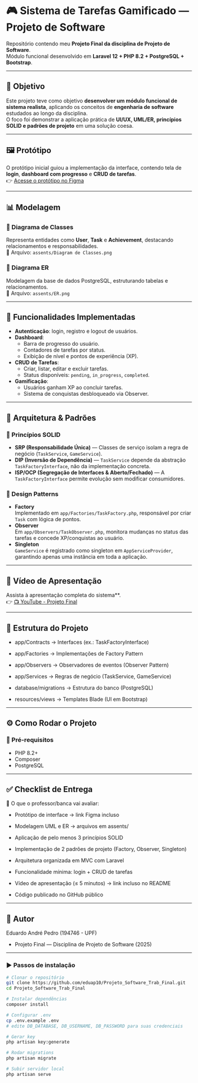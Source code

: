 # 🎮 Sistema de Tarefas Gamificado — Projeto de Software

Repositório contendo meu **Projeto Final da disciplina de Projeto de Software**.  
Módulo funcional desenvolvido em **Laravel 12 + PHP 8.2 + PostgreSQL + Bootstrap**.

---

## 🚀 Objetivo
Este projeto teve como objetivo **desenvolver um módulo funcional de sistema realista**, aplicando os conceitos de **engenharia de software** estudados ao longo da disciplina.  
O foco foi demonstrar a aplicação prática de **UI/UX, UML/ER, princípios SOLID e padrões de projeto** em uma solução coesa.

---

## 🖼️ Protótipo
O protótipo inicial guiou a implementação da interface, contendo tela de **login**, **dashboard com progresso** e **CRUD de tarefas**.  
👉 [Acesse o protótipo no Figma](https://www.figma.com/proto/d66aYwAsxwUVJz3cLbCFut/Smart-Home-App--Community-?node-id=134-8&p=f&t=5ru7EXsgqixZ405l-1&scaling=min-zoom&content-scaling=fixed&page-id=0%3A1&starting-point-node-id=134%3A8&show-proto-sidebar=1)

---

## 📊 Modelagem

### 🔹 Diagrama de Classes
Representa entidades como **User**, **Task** e **Achievement**, destacando relacionamentos e responsabilidades.  
📌 Arquivo: `assents/Diagram de Classes.png`

### 🔹 Diagrama ER
Modelagem da base de dados PostgreSQL, estruturando tabelas e relacionamentos.  
📌 Arquivo: `assents/ER.png`

---

## 🔐 Funcionalidades Implementadas
- **Autenticação**: login, registro e logout de usuários.
- **Dashboard**:
  - Barra de progresso do usuário.
  - Contadores de tarefas por status.
  - Exibição de nível e pontos de experiência (XP).
- **CRUD de Tarefas**:
  - Criar, listar, editar e excluir tarefas.
  - Status disponíveis: `pending`, `in_progress`, `completed`.
- **Gamificação**:
  - Usuários ganham XP ao concluir tarefas.
  - Sistema de conquistas desbloqueado via Observer.

---

## 🧩 Arquitetura & Padrões

### 🔹 Princípios SOLID
- **SRP (Responsabilidade Única)** — Classes de serviço isolam a regra de negócio (`TaskService`, `GameService`).
- **DIP (Inversão de Dependência)** — `TaskService` depende da abstração `TaskFactoryInterface`, não da implementação concreta.
- **ISP/OCP (Segregação de Interfaces & Aberto/Fechado)** — A `TaskFactoryInterface` permite evolução sem modificar consumidores.

### 🔹 Design Patterns
- **Factory**  
  Implementado em `app/Factories/TaskFactory.php`, responsável por criar `Task` com lógica de pontos.  
- **Observer**  
  Em `app/Observers/TaskObserver.php`, monitora mudanças no status das tarefas e concede XP/conquistas ao usuário.  
- **Singleton**  
  `GameService` é registrado como singleton em `AppServiceProvider`, garantindo apenas uma instância em toda a aplicação.

---

## 🎥 Vídeo de Apresentação
Assista à apresentação completa do sistema**.  
👉 [📺 YouTube - Projeto Final](https://youtu.be/m90zL2kGAJI)

---

## 📂 Estrutura do Projeto
  - app/Contracts → Interfaces (ex.: TaskFactoryInterface)

  - app/Factories → Implementações de Factory Pattern

  - app/Observers → Observadores de eventos (Observer Pattern)

  - app/Services → Regras de negócio (TaskService, GameService)

  - database/migrations → Estrutura do banco (PostgreSQL)

  - resources/views → Templates Blade (UI em Bootstrap)

---

## ⚙️ Como Rodar o Projeto

### 🔧 Pré-requisitos
- PHP 8.2+
- Composer
- PostgreSQL

---

## ✅ Checklist de Entrega
📌 O que o professor/banca vai avaliar:

- Protótipo de interface → link Figma incluso

- Modelagem UML e ER → arquivos em assents/

- Aplicação de pelo menos 3 princípios SOLID

- Implementação de 2 padrões de projeto (Factory, Observer, Singleton)

- Arquitetura organizada em MVC com Laravel

- Funcionalidade mínima: login + CRUD de tarefas

- Vídeo de apresentação (≤ 5 minutos) → link incluso no README

- Código publicado no GitHub público

---

## 👤 Autor
Eduardo André Pedro (194746 - UPF)
 - Projeto Final — Disciplina de Projeto de Software (2025)

---

### ▶️ Passos de instalação
```bash
# Clonar o repositório
git clone https://github.com/eduap10/Projeto_Software_Trab_Final.git
cd Projeto_Software_Trab_Final

# Instalar dependências
composer install

# Configurar .env
cp .env.example .env
# edite DB_DATABASE, DB_USERNAME, DB_PASSWORD para suas credenciais

# Gerar key
php artisan key:generate

# Rodar migrations
php artisan migrate

# Subir servidor local
php artisan serve
